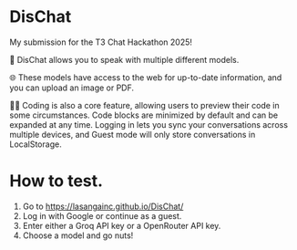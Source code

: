 # DisChat
My submission for the T3 Chat Hackathon 2025!

💬 DisChat allows you to speak with multiple different models.

🌐 These models have access to the web for up-to-date information, and you can upload an image or PDF. 

🧑‍💻 Coding is also a core feature, allowing users to preview their code in some circumstances. Code blocks are minimized by default and can be expanded at any time. Logging in lets you sync your conversations across multiple devices, and Guest mode will only store conversations in LocalStorage.

# How to test.

1. Go to https://lasangainc.github.io/DisChat/
2. Log in with Google or continue as a guest.
3. Enter either a Groq API key or a OpenRouter API key.
4. Choose a model and go nuts!
